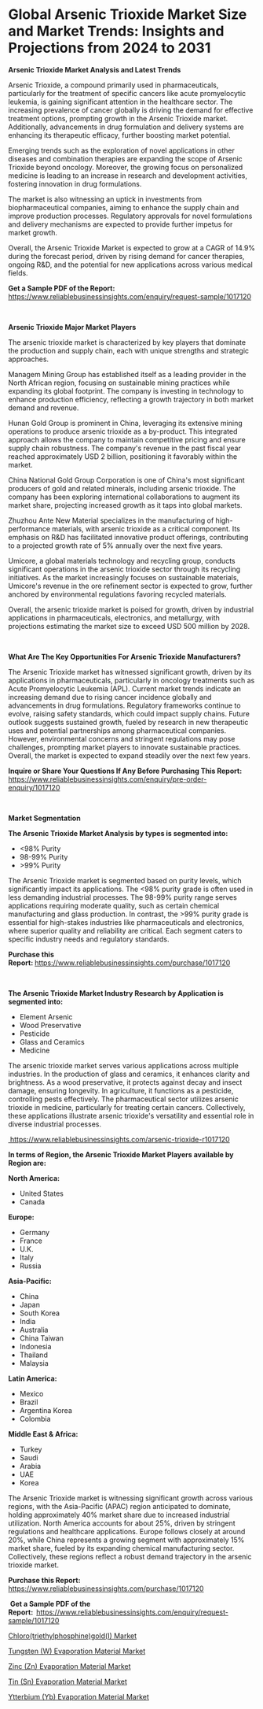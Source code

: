 <p><h1>Global Arsenic Trioxide Market Size and Market Trends: Insights and Projections from 2024 to 2031</h1></p><p><strong>Arsenic Trioxide Market Analysis and Latest Trends</strong></p>
<p><p>Arsenic Trioxide, a compound primarily used in pharmaceuticals, particularly for the treatment of specific cancers like acute promyelocytic leukemia, is gaining significant attention in the healthcare sector. The increasing prevalence of cancer globally is driving the demand for effective treatment options, prompting growth in the Arsenic Trioxide market. Additionally, advancements in drug formulation and delivery systems are enhancing its therapeutic efficacy, further boosting market potential.</p><p>Emerging trends such as the exploration of novel applications in other diseases and combination therapies are expanding the scope of Arsenic Trioxide beyond oncology. Moreover, the growing focus on personalized medicine is leading to an increase in research and development activities, fostering innovation in drug formulations.</p><p>The market is also witnessing an uptick in investments from biopharmaceutical companies, aiming to enhance the supply chain and improve production processes. Regulatory approvals for novel formulations and delivery mechanisms are expected to provide further impetus for market growth.</p><p>Overall, the Arsenic Trioxide Market is expected to grow at a CAGR of 14.9% during the forecast period, driven by rising demand for cancer therapies, ongoing R&D, and the potential for new applications across various medical fields.</p></p>
<p><strong>Get a Sample PDF of the Report:&nbsp;</strong> <a href="https://www.reliablebusinessinsights.com/enquiry/request-sample/1017120?utm_campaign=1498&utm_medium=2&utm_source=Github&utm_content=ia&utm_term=11102024&utm_id=arsenic-trioxide">https://www.reliablebusinessinsights.com/enquiry/request-sample/1017120</a></p>
<p>&nbsp;</p>
<p><strong>Arsenic Trioxide Major Market Players</strong></p>
<p><p>The arsenic trioxide market is characterized by key players that dominate the production and supply chain, each with unique strengths and strategic approaches. </p><p>Managem Mining Group has established itself as a leading provider in the North African region, focusing on sustainable mining practices while expanding its global footprint. The company is investing in technology to enhance production efficiency, reflecting a growth trajectory in both market demand and revenue.</p><p>Hunan Gold Group is prominent in China, leveraging its extensive mining operations to produce arsenic trioxide as a by-product. This integrated approach allows the company to maintain competitive pricing and ensure supply chain robustness. The company's revenue in the past fiscal year reached approximately USD 2 billion, positioning it favorably within the market.</p><p>China National Gold Group Corporation is one of China's most significant producers of gold and related minerals, including arsenic trioxide. The company has been exploring international collaborations to augment its market share, projecting increased growth as it taps into global markets.</p><p>Zhuzhou Ante New Material specializes in the manufacturing of high-performance materials, with arsenic trioxide as a critical component. Its emphasis on R&D has facilitated innovative product offerings, contributing to a projected growth rate of 5% annually over the next five years.</p><p>Umicore, a global materials technology and recycling group, conducts significant operations in the arsenic trioxide sector through its recycling initiatives. As the market increasingly focuses on sustainable materials, Umicore's revenue in the ore refinement sector is expected to grow, further anchored by environmental regulations favoring recycled materials.</p><p>Overall, the arsenic trioxide market is poised for growth, driven by industrial applications in pharmaceuticals, electronics, and metallurgy, with projections estimating the market size to exceed USD 500 million by 2028.</p></p>
<p>&nbsp;</p>
<p><strong>What Are The Key Opportunities For Arsenic Trioxide Manufacturers?</strong></p>
<p><p>The Arsenic Trioxide market has witnessed significant growth, driven by its applications in pharmaceuticals, particularly in oncology treatments such as Acute Promyelocytic Leukemia (APL). Current market trends indicate an increasing demand due to rising cancer incidence globally and advancements in drug formulations. Regulatory frameworks continue to evolve, raising safety standards, which could impact supply chains. Future outlook suggests sustained growth, fueled by research in new therapeutic uses and potential partnerships among pharmaceutical companies. However, environmental concerns and stringent regulations may pose challenges, prompting market players to innovate sustainable practices. Overall, the market is expected to expand steadily over the next few years.</p></p>
<p><strong>Inquire or Share Your Questions If Any Before Purchasing This Report:</strong> <a href="https://www.reliablebusinessinsights.com/enquiry/pre-order-enquiry/1017120?utm_campaign=1498&utm_medium=2&utm_source=Github&utm_content=ia&utm_term=11102024&utm_id=arsenic-trioxide">https://www.reliablebusinessinsights.com/enquiry/pre-order-enquiry/1017120</a></p>
<p>&nbsp;</p>
<p><strong>Market Segmentation</strong></p>
<p><strong>The Arsenic Trioxide Market Analysis by types is segmented into:</strong></p>
<p><ul><li><98% Purity</li><li>98-99% Purity</li><li>>99% Purity</li></ul></p>
<p><p>The Arsenic Trioxide market is segmented based on purity levels, which significantly impact its applications. The <98% purity grade is often used in less demanding industrial processes. The 98-99% purity range serves applications requiring moderate quality, such as certain chemical manufacturing and glass production. In contrast, the >99% purity grade is essential for high-stakes industries like pharmaceuticals and electronics, where superior quality and reliability are critical. Each segment caters to specific industry needs and regulatory standards.</p></p>
<p><strong>Purchase this Report:&nbsp;</strong><a href="https://www.reliablebusinessinsights.com/purchase/1017120?utm_campaign=1498&utm_medium=2&utm_source=Github&utm_content=ia&utm_term=11102024&utm_id=arsenic-trioxide">https://www.reliablebusinessinsights.com/purchase/1017120</a></p>
<p>&nbsp;</p>
<p><strong>The Arsenic Trioxide Market Industry Research by Application is segmented into:</strong></p>
<p><ul><li>Element Arsenic</li><li>Wood Preservative</li><li>Pesticide</li><li>Glass and Ceramics</li><li>Medicine</li></ul></p>
<p><p>The arsenic trioxide market serves various applications across multiple industries. In the production of glass and ceramics, it enhances clarity and brightness. As a wood preservative, it protects against decay and insect damage, ensuring longevity. In agriculture, it functions as a pesticide, controlling pests effectively. The pharmaceutical sector utilizes arsenic trioxide in medicine, particularly for treating certain cancers. Collectively, these applications illustrate arsenic trioxide's versatility and essential role in diverse industrial processes.</p></p>
<p><a href="https://www.reliablebusinessinsights.com/arsenic-trioxide-r1017120?utm_campaign=1498&utm_medium=2&utm_source=Github&utm_content=ia&utm_term=11102024&utm_id=arsenic-trioxide">&nbsp;https://www.reliablebusinessinsights.com/arsenic-trioxide-r1017120</a></p>
<p><strong>In terms of Region, the Arsenic Trioxide Market Players available by Region are:</strong></p>
<p>
    <p> <strong> North America: </strong>
        <ul>
            <li>United States</li>
            <li>Canada</li>
        </ul>
        </p> 
    <p> <strong> Europe: </strong>
        <ul>
            <li>Germany</li>
            <li>France</li>
            <li>U.K.</li>
            <li>Italy</li>
            <li>Russia</li>
        </ul>
        </p> 
    <p> <strong> Asia-Pacific: </strong>
        <ul>
            <li>China</li>
            <li>Japan</li>
            <li>South Korea</li>
            <li>India</li>
            <li>Australia</li>
            <li>China Taiwan</li>
            <li>Indonesia</li>
            <li>Thailand</li>
            <li>Malaysia</li>
        </ul>
        </p> 
    <p> <strong> Latin America: </strong>
        <ul>
            <li>Mexico</li>
            <li>Brazil</li>
            <li>Argentina Korea</li>
            <li>Colombia</li>
        </ul>
        </p> 
    <p> <strong> Middle East & Africa: </strong>
        <ul>
            <li>Turkey</li>
            <li>Saudi</li>
            <li>Arabia</li>
            <li>UAE</li>
            <li>Korea</li>
        </ul>
    </p>
    </p>
<p><p>The Arsenic Trioxide market is witnessing significant growth across various regions, with the Asia-Pacific (APAC) region anticipated to dominate, holding approximately 40% market share due to increased industrial utilization. North America accounts for about 25%, driven by stringent regulations and healthcare applications. Europe follows closely at around 20%, while China represents a growing segment with approximately 15% market share, fueled by its expanding chemical manufacturing sector. Collectively, these regions reflect a robust demand trajectory in the arsenic trioxide market.</p></p>
<p><strong>Purchase this Report: </strong><a href="https://www.reliablebusinessinsights.com/purchase/1017120?utm_campaign=1498&utm_medium=2&utm_source=Github&utm_content=ia&utm_term=11102024&utm_id=arsenic-trioxide">https://www.reliablebusinessinsights.com/purchase/1017120</a></p>
<p>&nbsp;<strong>Get a Sample PDF of the Report:&nbsp;&nbsp;</strong><a href="https://www.reliablebusinessinsights.com/enquiry/request-sample/1017120?utm_campaign=1498&utm_medium=2&utm_source=Github&utm_content=ia&utm_term=11102024&utm_id=arsenic-trioxide">https://www.reliablebusinessinsights.com/enquiry/request-sample/1017120</a></p>
<p><strong></strong></p>
<p><p><a href="https://www.linkedin.com/pulse/unveiling-market-trends-global-chlorotriethylphosphinegoldi-2yvif?utm_campaign=1498&utm_medium=2&utm_source=Github&utm_content=ia&utm_term=11102024&utm_id=arsenic-trioxide">Chloro(triethylphosphine)gold(I) Market</a></p><p><a href="https://www.linkedin.com/pulse/in-depth-tungsten-w-evaporation-material-market-review-size-g6wlf?utm_campaign=1498&utm_medium=2&utm_source=Github&utm_content=ia&utm_term=11102024&utm_id=arsenic-trioxide">Tungsten (W) Evaporation Material Market</a></p><p><a href="https://www.linkedin.com/pulse/trends-global-zinc-zn-evaporation-material-market-forecast-analysis-kcxmf?utm_campaign=1498&utm_medium=2&utm_source=Github&utm_content=ia&utm_term=11102024&utm_id=arsenic-trioxide">Zinc (Zn) Evaporation Material Market</a></p><p><a href="https://www.linkedin.com/pulse/tin-sn-evaporation-material-market-share-analysis-growth-qkvhc?utm_campaign=1498&utm_medium=2&utm_source=Github&utm_content=ia&utm_term=11102024&utm_id=arsenic-trioxide">Tin (Sn) Evaporation Material Market</a></p><p><a href="https://www.linkedin.com/pulse/ytterbium-yb-evaporation-material-market-size-share-trends-analysis-hwc2f?utm_campaign=1498&utm_medium=2&utm_source=Github&utm_content=ia&utm_term=11102024&utm_id=arsenic-trioxide">Ytterbium (Yb) Evaporation Material Market</a></p></p>